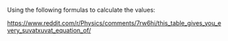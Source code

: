 Using the following formulas to calculate the values:

https://www.reddit.com/r/Physics/comments/7rw6hi/this_table_gives_you_every_suvatxuvat_equation_of/ 